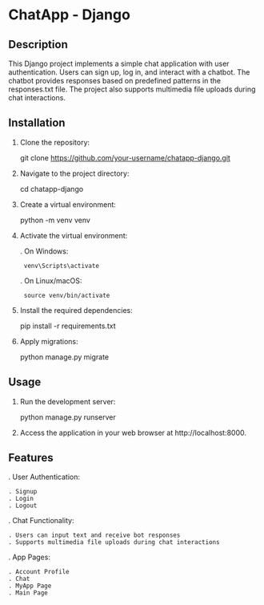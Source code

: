 # ChatApp - Django 

## Description

This Django project implements a simple chat application with user authentication. Users can sign up, log in, and interact with a chatbot. The chatbot provides responses based on predefined patterns in the responses.txt file. The project also supports multimedia file uploads during chat interactions.

## Installation

1. Clone the repository:
   
     git clone https://github.com/your-username/chatapp-django.git

2. Navigate to the project directory:

	cd chatapp-django

3. Create a virtual environment:

	python -m venv venv

4. Activate the virtual environment:

	. On Windows:

		venv\Scripts\activate

	. On Linux/macOS:

		source venv/bin/activate

5. Install the required dependencies:

	pip install -r requirements.txt

6. Apply migrations:

	python manage.py migrate


## Usage

1. Run the development server:

	python manage.py runserver

2. Access the application in your web browser at http://localhost:8000.

## Features

. User Authentication:

	. Signup
	. Login
	. Logout

. Chat Functionality:

 	. Users can input text and receive bot responses
	. Supports multimedia file uploads during chat interactions

. App Pages:

	. Account Profile
	. Chat
	. MyApp Page
	. Main Page


